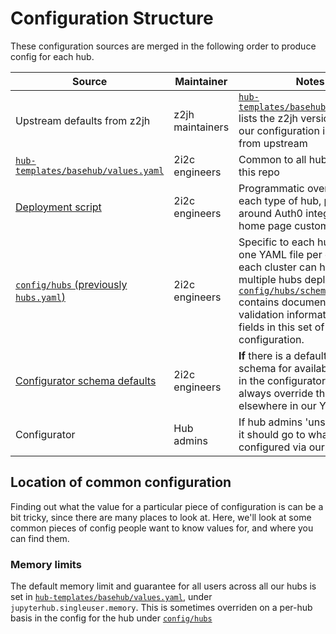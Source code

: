 # Configuration Structure

These configuration sources are merged in the following order to produce config
for each hub.

| Source | Maintainer | Notes |
| - | - | - |
| Upstream defaults from z2jh | z2jh maintainers | [`hub-templates/basehub/Chart.yaml`](https://github.com/2i2c-org/infrastructure/blob/master/hub-templates/basehub/Chart.yaml) lists the z2jh version. Most of our configuration is directly from upstream | 
| [`hub-templates/basehub/values.yaml`](https://github.com/2i2c-org/infrastructure/blob/master/hub-templates/basehub/values.yaml) | 2i2c engineers | Common to all hubs run from this repo |
| [Deployment script](https://github.com/2i2c-org/infrastructure/blob/master/deployer) | 2i2c engineers | Programmatic overrides for each type of hub, particularly around Auth0 integration and home page customization |
| [`config/hubs` (previously `hubs.yaml`)](https://github.com/2i2c-org/infrastructure/blob/master/config/hubs) | 2i2c engineers | Specific to each hub. There is one YAML file per cluster, and each cluster can have multiple hubs deployed.  [`config/hubs/schema.yaml`](https://github.com/2i2c-org/infrastructure/blob/master/config/hubs/schema.yaml) contains documentation and validation information for fields in this set of configuration. |
| [Configurator schema defaults](https://github.com/2i2c-org/infrastructure/blob/c1d06be1eed2d748a4d39e4cba76436cffe89fb2/hub-templates/basehub/values.yaml#L143) | 2i2c engineers | **If** there is a default set in the schema for available options in the configurator, it will always override the config elsewhere in our YAML files | 
| Configurator | Hub admins | If hub admins 'unset' a value, it should go to what's configured via our yaml files|

## Location of common configuration

Finding out what the value for a particular piece of configuration is can be
a bit tricky, since there are many places to look at. Here, we'll look at some common
pieces of config people want to know values for, and where you can find them.

### Memory limits

The default memory limit and guarantee for all users across all our hubs is set
in [`hub-templates/basehub/values.yaml`](https://github.com/2i2c-org/infrastructure/blob/master/hub-templates/basehub/values.yaml#L104),
under `jupyterhub.singleuser.memory`. This is sometimes overriden on a per-hub
basis in the config for the hub under [`config/hubs`](https://github.com/2i2c-org/infrastructure/blob/master/config/hubs)